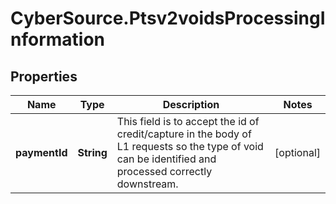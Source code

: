# CyberSource.Ptsv2voidsProcessingInformation

## Properties
Name | Type | Description | Notes
------------ | ------------- | ------------- | -------------
**paymentId** | **String** | This field is to accept the id of credit/capture in the body of L1 requests so the type of void can be identified and processed correctly downstream. | [optional] 


